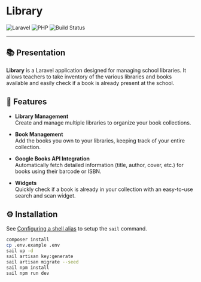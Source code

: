 # Library

![Laravel](https://img.shields.io/badge/Laravel-12.x-red?logo=laravel)
![PHP](https://img.shields.io/badge/PHP-8.2-blue?logo=php)
![Build Status](https://img.shields.io/github/actions/workflow/status/hicharly/library/tests.yml?branch=main&logo=github)

---

## 📚 Presentation
**Library** is a Laravel application designed for managing school libraries.
It allows teachers to take inventory of the various libraries and books available and easily check if a book is already present at the school.

## 📖 Features
- **Library Management**  
  Create and manage multiple libraries to organize your book collections.

- **Book Management**  
  Add the books you own to your libraries, keeping track of your entire collection.

- **Google Books API Integration**  
  Automatically fetch detailed information (title, author, cover, etc.) for books using their barcode or ISBN.

- **Widgets**  
  Quickly check if a book is already in your collection with an easy-to-use search and scan widget.

## ⚙️ Installation
See [Configuring a shell alias](https://laravel.com/docs/12.x/sail#configuring-a-shell-alias) to setup the `sail` command.

````bash
composer install
cp .env.example .env
sail up -d
sail artisan key:generate
sail artisan migrate --seed
sail npm install
sail npm run dev
````
